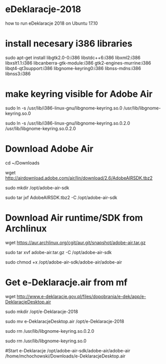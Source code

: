 # eDeklaracje-2018
how to run eDeklaracje 2018 on Ubuntu 17.10

# install necesary i386 libraries
sudo apt-get install libgtk2.0-0:i386 libstdc++6:i386 libxml2:i386 libxslt1.1:i386 libcanberra-gtk-module:i386 gtk2-engines-murrine:i386 libqt4-qt3support:i386 libgnome-keyring0:i386 libnss-mdns:i386 libnss3:i386

# make keyring visible for Adobe Air
sudo ln -s /usr/lib/i386-linux-gnu/libgnome-keyring.so.0 /usr/lib/libgnome-keyring.so.0

sudo ln -s /usr/lib/i386-linux-gnu/libgnome-keyring.so.0.2.0 /usr/lib/libgnome-keyring.so.0.2.0

# Download Adobe Air
cd ~/Downloads

wget http://airdownload.adobe.com/air/lin/download/2.6/AdobeAIRSDK.tbz2

sudo mkdir /opt/adobe-air-sdk

sudo tar jxf AdobeAIRSDK.tbz2 -C /opt/adobe-air-sdk

# Download Air runtime/SDK from Archlinux
wget https://aur.archlinux.org/cgit/aur.git/snapshot/adobe-air.tar.gz

sudo tar xvf adobe-air.tar.gz -C /opt/adobe-air-sdk

sudo chmod +x /opt/adobe-air-sdk/adobe-air/adobe-air

# Get e-Deklaracje.air from mf
wget http://www.e-deklaracje.gov.pl/files/dopobrania/e-dek/app/e-DeklaracjeDesktop.air


sudo mkdir /opt/e-Deklaracje-2018

sudo mv e-DeklaracjeDesktop.air /opt/e-Deklaracje-2018

sudo rm /usr/lib/libgnome-keyring.so.0.2.0 

sudo rm /usr/lib/libgnome-keyring.so.0

#Start e-Deklaracje
/opt/adobe-air-sdk/adobe-air/adobe-air /home/mchochowski/Downloads/e-DeklaracjeDesktop.air
